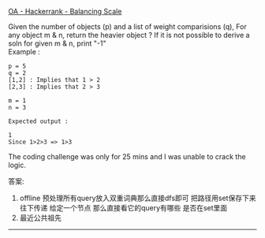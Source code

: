 [OA - Hackerrank - Balancing Scale](https://leetcode.com/discuss/interview-question/2623521/OA-Hackerrank-Balancing-Scale)

Given the number of objects (p) and a list of weight comparisions (q), For any object m & n, return the heavier object ? If it is not possible to derive a soln for given m & n, print "-1"  
Example :

```
p = 5
q = 2
[1,2] : Implies that 1 > 2
[2,3] : Implies that 2 > 3

m = 1
n = 3

Expected output : 

1
Since 1>2>3 => 1>3

```

The coding challenge was only for 25 mins and I was unable to crack the logic.

答案:
1. offline  预处理所有query放入双重词典那么直接dfs即可 把路径用set保存下来 往下传递 给定一个节点 那么直接看它的query有哪些 是否在set里面
2. 最近公共祖先

---------


<!--stackedit_data:
eyJoaXN0b3J5IjpbMTU4MzM0NTZdfQ==
-->